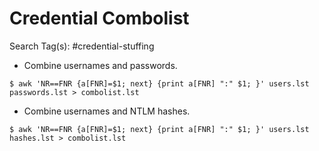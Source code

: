 # Credential Combolist

Search Tag(s): #credential-stuffing

- Combine usernames and passwords.

`$ awk 'NR==FNR {a[FNR]=$1; next} {print a[FNR] ":" $1; }' users.lst passwords.lst > combolist.lst`

- Combine usernames and NTLM hashes.

`$ awk 'NR==FNR {a[FNR]=$1; next} {print a[FNR] ":" $1; }' users.lst hashes.lst > combolist.lst`